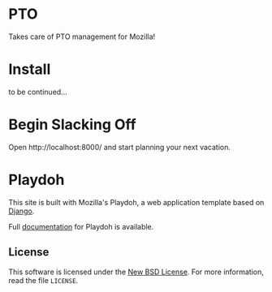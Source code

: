 PTO
===

Takes care of PTO management for Mozilla!

Install
=======

to be continued...

Begin Slacking Off
==================

Open http://localhost:8000/ and start planning your next vacation.

Playdoh
=======

This site is built with Mozilla's Playdoh, a web application template
based on [Django][django].

Full [documentation][docs] for Playdoh is available.

[django]: http://www.djangoproject.com/
[gh-playdoh]: https://github.com/mozilla/playdoh
[docs]: http://playdoh.rtfd.org/


License
-------
This software is licensed under the [New BSD License][BSD]. For more
information, read the file ``LICENSE``.

[BSD]: http://creativecommons.org/licenses/BSD/

